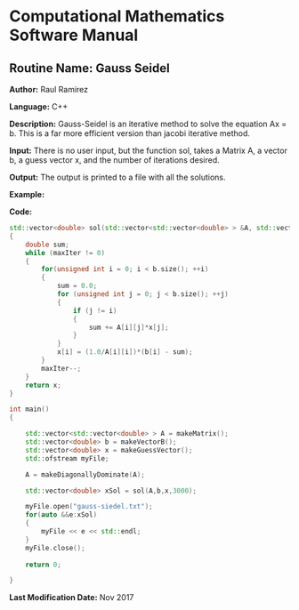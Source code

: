 # Computational Mathematics Software Manual

## **Routine Name:** Gauss Seidel

**Author:** Raul Ramirez

**Language:** C++

**Description:** Gauss-Seidel is an iterative method to solve the equation Ax = b. This is a far more efficient version than jacobi iterative method.

**Input:**  There is no user input, but the function sol, takes a Matrix A, a vector b, a guess vector x, and the number of iterations desired. 

**Output:** The output is printed to a file with all the solutions. 

**Example:**

**Code:**
```C++
std::vector<double> sol(std::vector<std::vector<double> > &A, std::vector<double> &b, std::vector<double> &x, int maxIter)
{
	double sum;	
	while (maxIter != 0)
	{
		for(unsigned int i = 0; i < b.size(); ++i)
		{
			sum = 0.0;
			for (unsigned int j = 0; j < b.size(); ++j)
			{
				if (j != i)
				{
					sum += A[i][j]*x[j];
				}
			}
			x[i] = (1.0/A[i][i])*(b[i] - sum);
		}
		maxIter--;
	}
	return x;
}
```

```C++
int main()
{

	std::vector<std::vector<double> > A = makeMatrix();
	std::vector<double> b = makeVectorB();
	std::vector<double> x = makeGuessVector();
	std::ofstream myFile;

	A = makeDiagonallyDominate(A);

	std::vector<double> xSol = sol(A,b,x,3000);

	myFile.open("gauss-siedel.txt");
	for(auto &&e:xSol)
	{
		myFile << e << std::endl;
	}
	myFile.close();
		
	return 0;

}
```

**Last Modification Date:** Nov 2017
